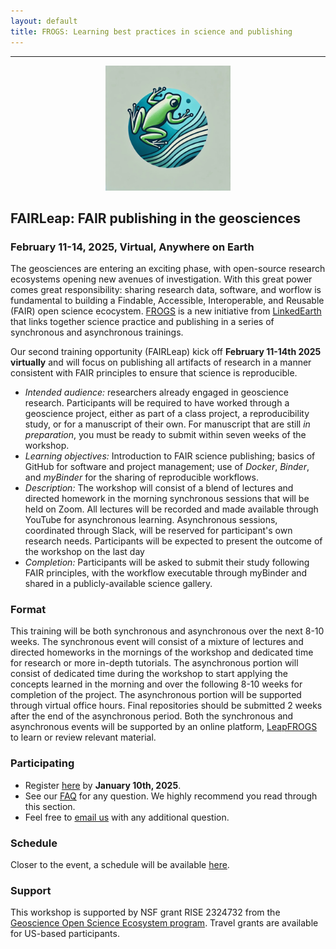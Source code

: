 ```yaml
---
layout: default
title: FROGS: Learning best practices in science and publishing
---
```

---
<div style="text-align: center;">
<img src="images/FAIRLeap.jpg" alt="Logo of FAIRLeap Workshop" width="200" />
</div>

## FAIRLeap: FAIR publishing in the geosciences

### February 11-14, 2025, Virtual, Anywhere on Earth
The geosciences are entering an exciting phase, with open-source research ecosystems opening new avenues of investigation. With this great power comes great responsibility: sharing research data, software, and worflow is fundamental to building a Findable, Accessible, Interoperable, and Reusable (FAIR) open science ecocystem. [FROGS](http://linked.earth/FROGS/about) is a new initiative from [LinkedEarth](http://linked.earth) that links together science practice and publishing in a series of synchronous and asynchronous trainings. 

Our second training opportunity (FAIRLeap) kick off **February 11-14th 2025 virtually** and will focus on publishing all artifacts of research in a manner consistent with FAIR principles to ensure that science is reproducible.

* *Intended audience:* researchers already engaged in geoscience research. Participants will be required to have worked through a geoscience project, either as part of a class project, a reproducibility study, or for a manuscript of their own. For manuscript that are still *in preparation*, you must be ready to submit within seven weeks of the workshop. 
* *Learning objectives:* Introduction to FAIR science publishing;  basics of GitHub for software and project management; use of *Docker*, *Binder*, and *myBinder* for the sharing of reproducible workflows. 
* *Description:* The workshop will consist of a blend of lectures and directed homework in the morning synchronous sessions that will be held on Zoom. All lectures will be recorded and made available through YouTube for asynchronous learning. Asynchronous sessions, coordinated through Slack, will be reserved for participant's own research needs. Participants will be expected to present the outcome of the workshop on the last day
* *Completion:* Participants will be asked to submit their study following FAIR principles, with the workflow executable through myBinder and shared in a publicly-available science gallery.

### Format
This training will be both synchronous and asynchronous over the next 8-10 weeks. The synchronous event will consist of a mixture of lectures and directed homeworks in the mornings of the workshop  and dedicated time for research or more in-depth tutorials. The asynchronous portion will consist of dedicated time during the workshop to start applying the concepts learned in the morning and over the following 8-10 weeks for completion of the project. The asynchronous portion will be supported through virtual office hours. Final repositories should be submitted 2 weeks after the end of the asynchronous period. Both the synchronous and asynchronous events will be supported by an online platform, [LeapFROGS](http://linked.earth/LeapFROGS) to learn or review relevant material.

### Participating
* Register [here](https://forms.gle/bQW7U3TxvAy2iHWW6) by **January 10th, 2025**. 
* See our [FAQ](https://linkedearth.github.io/FROGS/faq) for any question. We highly recommend you read through this section. 
* Feel free to [email us](mailto:linkedearth@gmail.com) with any additional question.

### Schedule

Closer to the event, a schedule will be available [here](https://linkedearth.github.io/FROGS/schedule).

### Support

This workshop is supported by NSF grant RISE 2324732 from the [Geoscience Open Science Ecosystem program](https://new.nsf.gov/funding/opportunities/geosciences-open-science-ecosystem-geo-ose). Travel grants are available for US-based participants. 

